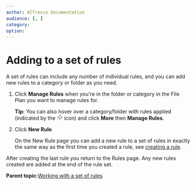 ```yaml
---
author: Alfresco Documentation
audience: [, ]
category: 
option: 
---
```


# Adding to a set of rules

A set of rules can include any number of individual rules, and you can add new rules to a category or folder as you need.

1.  Click **Manage Rules** when you're in the folder or category in the File Plan you want to manage rules for.

    **Tip:** You can also hover over a category/folder with rules applied \(indicated by the ![](../images/rules-icon.png) icon\) and click **More** then **Manage Rules**.

2.  Click **New Rule**.

    On the New Rule page you can add a new rule to a set of rules in exactly the same way as the first time you created a rule, see [creating a rule](rm-rules-define-create.md).


After creating the last rule you return to the Rules page. Any new rules created are added at the end of the rule set.

**Parent topic:**[Working with a set of rules](../concepts/rm-rules-defined.md)

